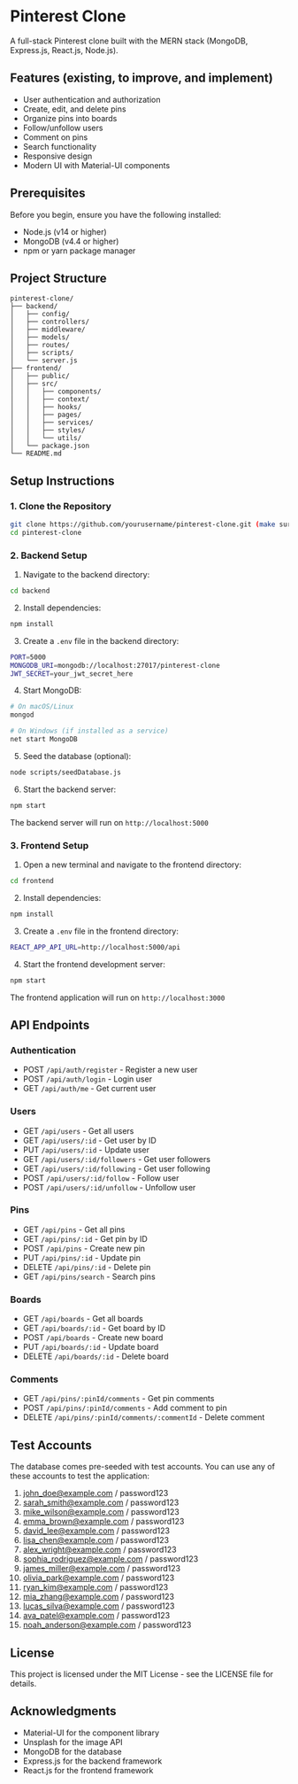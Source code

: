 # Pinterest Clone

A full-stack Pinterest clone built with the MERN stack (MongoDB, Express.js, React.js, Node.js). 

## Features (existing, to improve, and implement)

- User authentication and authorization
- Create, edit, and delete pins
- Organize pins into boards
- Follow/unfollow users
- Comment on pins
- Search functionality
- Responsive design
- Modern UI with Material-UI components

## Prerequisites

Before you begin, ensure you have the following installed:
- Node.js (v14 or higher)
- MongoDB (v4.4 or higher)
- npm or yarn package manager

## Project Structure

```
pinterest-clone/
├── backend/
│   ├── config/
│   ├── controllers/
│   ├── middleware/
│   ├── models/
│   ├── routes/
│   ├── scripts/
│   └── server.js
├── frontend/
│   ├── public/
│   ├── src/
│   │   ├── components/
│   │   ├── context/
│   │   ├── hooks/
│   │   ├── pages/
│   │   ├── services/
│   │   ├── styles/
│   │   └── utils/
│   └── package.json
└── README.md
```

## Setup Instructions

### 1. Clone the Repository

```bash
git clone https://github.com/yourusername/pinterest-clone.git (make sure it is private)
cd pinterest-clone
```

### 2. Backend Setup

1. Navigate to the backend directory:
```bash
cd backend
```

2. Install dependencies:
```bash
npm install
```

3. Create a `.env` file in the backend directory:
```bash
PORT=5000
MONGODB_URI=mongodb://localhost:27017/pinterest-clone
JWT_SECRET=your_jwt_secret_here
```

4. Start MongoDB:
```bash
# On macOS/Linux
mongod

# On Windows (if installed as a service)
net start MongoDB
```

5. Seed the database (optional):
```bash
node scripts/seedDatabase.js
```

6. Start the backend server:
```bash
npm start
```

The backend server will run on `http://localhost:5000`

### 3. Frontend Setup

1. Open a new terminal and navigate to the frontend directory:
```bash
cd frontend
```

2. Install dependencies:
```bash
npm install
```

3. Create a `.env` file in the frontend directory:
```bash
REACT_APP_API_URL=http://localhost:5000/api
```

4. Start the frontend development server:
```bash
npm start
```

The frontend application will run on `http://localhost:3000`

## API Endpoints

### Authentication
- POST `/api/auth/register` - Register a new user
- POST `/api/auth/login` - Login user
- GET `/api/auth/me` - Get current user

### Users
- GET `/api/users` - Get all users
- GET `/api/users/:id` - Get user by ID
- PUT `/api/users/:id` - Update user
- GET `/api/users/:id/followers` - Get user followers
- GET `/api/users/:id/following` - Get user following
- POST `/api/users/:id/follow` - Follow user
- POST `/api/users/:id/unfollow` - Unfollow user

### Pins
- GET `/api/pins` - Get all pins
- GET `/api/pins/:id` - Get pin by ID
- POST `/api/pins` - Create new pin
- PUT `/api/pins/:id` - Update pin
- DELETE `/api/pins/:id` - Delete pin
- GET `/api/pins/search` - Search pins

### Boards
- GET `/api/boards` - Get all boards
- GET `/api/boards/:id` - Get board by ID
- POST `/api/boards` - Create new board
- PUT `/api/boards/:id` - Update board
- DELETE `/api/boards/:id` - Delete board

### Comments
- GET `/api/pins/:pinId/comments` - Get pin comments
- POST `/api/pins/:pinId/comments` - Add comment to pin
- DELETE `/api/pins/:pinId/comments/:commentId` - Delete comment

## Test Accounts

The database comes pre-seeded with test accounts. You can use any of these accounts to test the application:

1. john_doe@example.com / password123
2. sarah_smith@example.com / password123
3. mike_wilson@example.com / password123
4. emma_brown@example.com / password123
5. david_lee@example.com / password123
6. lisa_chen@example.com / password123
7. alex_wright@example.com / password123
8. sophia_rodriguez@example.com / password123
9. james_miller@example.com / password123
10. olivia_park@example.com / password123
11. ryan_kim@example.com / password123
12. mia_zhang@example.com / password123
13. lucas_silva@example.com / password123
14. ava_patel@example.com / password123
15. noah_anderson@example.com / password123


## License

This project is licensed under the MIT License - see the LICENSE file for details.

## Acknowledgments

- Material-UI for the component library
- Unsplash for the image API
- MongoDB for the database
- Express.js for the backend framework
- React.js for the frontend framework 
